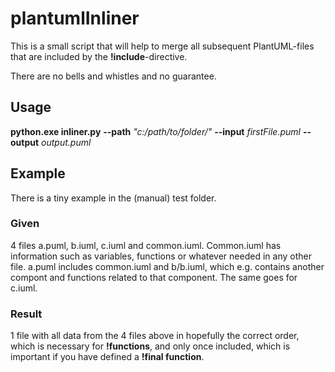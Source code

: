 # plantumlInliner

This is a small script that will help to merge all subsequent PlantUML-files that are included by the **!include**-directive.

There are no bells and whistles and no guarantee.

## Usage

**python.exe inliner.py** **--path** _"c:/path/to/folder/"_ **--input** _firstFile.puml_ **--output** _output.puml_ 

## Example

There is a tiny example in the (manual) test folder.

### Given

4 files a.puml, b.iuml, c.iuml and common.iuml.
Common.iuml has information such as variables, functions or whatever needed in any other file.
a.puml includes common.iuml and b/b.iuml, which e.g. contains another compont and functions related to that component. The same goes for c.iuml.

### Result

1 file with all data from the 4 files above in hopefully the correct order, which is necessary for **!functions**, and only once included, which is important if you have defined a **!final function**.